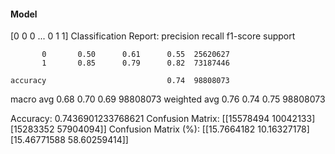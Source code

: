 #### Model
[0 0 0 ... 0 1 1]
Classification Report:
              precision    recall  f1-score   support

           0       0.50      0.61      0.55  25620627
           1       0.85      0.79      0.82  73187446

    accuracy                           0.74  98808073
   macro avg       0.68      0.70      0.69  98808073
weighted avg       0.76      0.74      0.75  98808073

Accuracy: 0.7436901233768621
Confusion Matrix:
[[15578494 10042133]
 [15283352 57904094]]
Confusion Matrix (%):
[[15.7664182  10.16327178]
 [15.46771588 58.60259414]]
